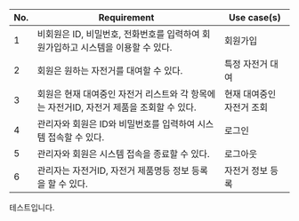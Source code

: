 |No. |Requirement                         |Use case(s)                   |
|--- |---                                 |---                           |
|1| 비회원은 ID, 비밀번호, 전화번호를 입력하여 회원가입하고 시스템을 이용할 수 있다.|회원가입|
|2| 회원은 원하는 자전거를 대여할 수 있다.|특정 자전거 대여|
|3| 회원은 현재 대여중인 자전거 리스트와 각 항목에는 자전거ID, 자전거 제품을 조회할 수 있다. |현재 대여중인 자전거 조회|
|4| 관리자와 회원은 ID와 비밀번호를 입력하여 시스템 접속할 수 있다.|로그인|
|5| 관리자와 회원은 시스템 접속을 종료할 수 있다.|로그아웃|
|6| 관리자는 자전거ID, 자전거 제품명등 정보 등록을 할 수 있다.|자전거 정보 등록|

테스트입니다.
